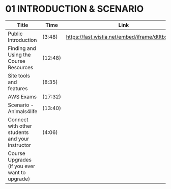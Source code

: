 # 01 INTRODUCTION & SCENARIO

Title | Time | Link
---|---|---
Public Introduction | (3:48) | https://fast.wistia.net/embed/iframe/dtltbxb3gw
Finding and Using the Course Resources | (12:48) |
Site tools and features | (8:35) |
AWS Exams | (17:32) |
Scenario - Animals4life | (13:40) |
Connect with other students and your instructor | (4:06) |
Course Upgrades (if you ever want to upgrade) | |
